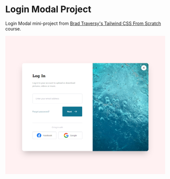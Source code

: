 # Login Modal Project

Login Modal mini-project from [Brad Traversy's Tailwind CSS From Scratch](https://www.udemy.com/course/tailwind-from-scratch/) course.

![Alt text](images/login-modal.png)
